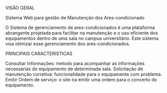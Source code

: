 VISÃO GERAL

Sistema Web para gestão de Manutenção dos Ares-condicionado

O Sistema de gerenciamento de ares-condicionados é uma plataforma abrangente projetada para facilitar na 
manutenção e o uso eficiente dos equipamentos dentro de uma sala no campus universitário. 
Este sistema visa otimizar esse gerenciamento dos ares-condicionados.

PRINCIPAIS CARACTERISTICAS

Consultar Informações: metodo para acompanhar as informações necessarias do equipamento de determinada sala.
Solicitação de manutenção corretiva: funcionalidade para o equipamente com problema.
Emitir Ordem de serviço: o site ira emitir uma ordem para o concerto do equipamento.
